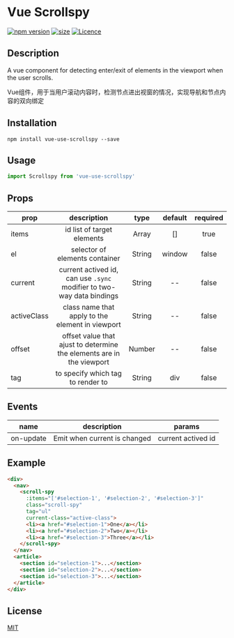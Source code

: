 # Vue Scrollspy
[![npm version](https://img.shields.io/npm/v/vue-use-scrollspy.svg?label=version&style=popout-square)](https://www.npmjs.com/package/vue-use-scrollspy)
[![size](https://img.shields.io/github/size/riadloc/vue-scrollspy/dist/scrollspy.js.svg?style=popout-square)](https://github.com/Riadloc/vue-scrollspy/blob/master/dist/scrollspy.js)
[![Licence](https://img.shields.io/github/license/riadloc/vue-scrollspy.svg?style=popout-square)](https://github.com/Riadloc/vue-scrollspy)
## Description

A vue component for detecting enter/exit of elements in the viewport when the user scrolls.

Vue组件，用于当用户滚动内容时，检测节点进出视窗的情况，实现导航和节点内容的双向绑定

## Installation
```console
npm install vue-use-scrollspy --save
```
## Usage
```javascript
import Scrollspy from 'vue-use-scrollspy'
```

## Props

| prop      | description   | type  | default |required|
| ------------- |:-------------:|:-----:|:-------:|:-------:|
|items|id list of target elements|Array|[]|true|
|el|selector of elements container|String|window|false|
|current|current actived id, can use `.sync` modifier to two-way data bindings|String|--|false|
|activeClass|class name that apply to the element in viewport|String|--|false|
|offset|offset value that ajust to determine the elements are in the viewport|Number|--|false|
|tag|to specify which tag to render to|String|div|false|

## Events
| name      | description |params|
| -------|:--------:|:-------:|
| on-update |Emit when current is changed|current actived id|


## Example
```html
<div>
  <nav>
    <scroll-spy
      :items="['#selection-1', '#selection-2', '#selection-3']"
      class="scroll-spy"
      tag="ul"
      current-class="active-class">
      <li><a href="#selection-1">One</a></li>
      <li><a href="#selection-2">Two</a></li>
      <li><a href="#selection-3">Three</a></li>
    </scroll-spy>
  </nav>
  <article>
    <section id="selection-1">...</section>
    <section id="selection-2">...</section>
    <section id="selection-3">...</section>
  </article>
</div>
```

## License

[MIT](https://opensource.org/licenses/MIT)
